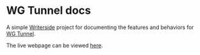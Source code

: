 # WG Tunnel docs

A simple [Writerside](https://www.jetbrains.com/writerside/) project for documenting 
the features and behaviors for [WG Tunnel](https://github.com/zaneschepke/wgtunnel).

The live webpage can be viewed [here](https://zaneschepke.com/wgtunnel-docs/overview.html).